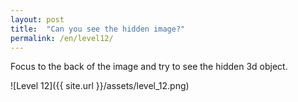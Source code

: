 ```yaml
---
layout: post
title:  "Can you see the hidden image?"
permalink: /en/level12/
---
```

Focus to the back of the image and try to see the hidden 3d object.

![Level 12]({{ site.url }}/assets/level_12.png)